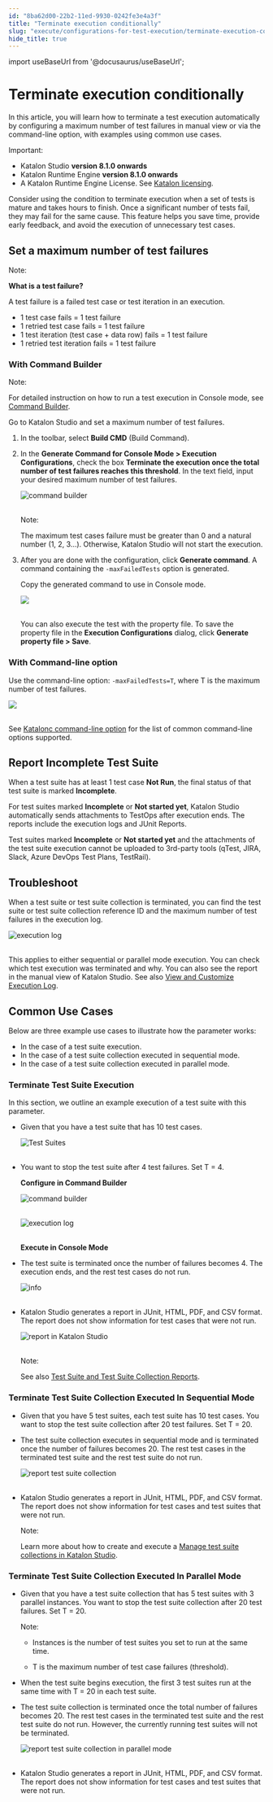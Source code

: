 ```yaml
---
id: "8ba62d00-22b2-11ed-9930-0242fe3e4a3f"
title: "Terminate execution conditionally"
slug: "execute/configurations-for-test-execution/terminate-execution-conditionally"
hide_title: true
---
```

import useBaseUrl from '@docusaurus/useBaseUrl';


# <a id="id" class="anchor_top_offset"/><a id="ariaid-title1" class="anchor_top_offset"/>Terminate execution conditionally

<p xmlns="http://www.w3.org/1999/xhtml" className="p">In this article, you will learn how to terminate a test execution automatically by configuring a maximum number of test failures in manual view or via the command-line option, with examples using common use cases.</p> 
<div xmlns="http://www.w3.org/1999/xhtml" className="note important note_important"><span className="note__title">Important:</span> <ul className="ul"><li className="li">Katalon Studio <strong className="ph b">version 8.1.0 onwards</strong> </li><li className="li">Katalon Runtime Engine <strong className="ph b">version 8.1.0 onwards</strong> </li><li className="li">A Katalon Runtime Engine License. See <a className="xref" href="/docs/administer/katalon-studio-enterprise-and-katalon-runtime-engine-license/license-overview">Katalon licensing</a>.</li></ul></div>
<p xmlns="http://www.w3.org/1999/xhtml" className="p">Consider using the condition to terminate execution when a set of tests is mature and takes hours to finish. Once a significant number of tests fail, they may fail for the same cause. This feature helps you save time, provide early feedback, and avoid the execution of unnecessary test cases.</p> 
    

## <a id="id_1" class="anchor_top_offset"/>Set a maximum number of test failures

    
      
<div xmlns="http://www.w3.org/1999/xhtml" className="note note note_note"><span className="note__title">Note:</span> 
  <p className="p">
    <strong className="ph b">What is a test failure?</strong>
  </p>
  <p className="p">A test failure is a failed test case or test iteration in an
    execution.</p>
  <ul className="ul">
    <li className="li">1 test case fails = 1 test failure</li>
    <li className="li">1 retried test case fails = 1 test failure</li>
    <li className="li">1 test iteration (test case + data row) fails = 1 test
      failure</li>
    <li className="li">1 retried test iteration fails = 1 test failure</li>
  </ul>
</div>
    
          

### <a id="id_2" class="anchor_top_offset"/>With Command Builder

<div xmlns="http://www.w3.org/1999/xhtml" className="note note note_note"><span className="note__title">Note:</span> 
  <p className="p">For detailed instruction on how to run a test execution in Console mode, see <a className="xref" href="/docs/execute/katalon-runtime-engine/get-started-with-katalon-runtime-engine#id_10">Command Builder</a>.</p>
</div>
<p xmlns="http://www.w3.org/1999/xhtml" className="p">Go to Katalon Studio and set a maximum number of test failures.</p> 
<ol xmlns="http://www.w3.org/1999/xhtml" className="ol"><li className="li">     <p className="p">In the toolbar, select <strong className="ph b">Build CMD</strong> (Build Command).</p>   </li><li className="li">     <p className="p">In the <strong className="ph b">Generate Command for Console Mode &gt; Execution Configurations</strong>, check the box <strong className="ph b">Terminate the execution once the total number of test failures reaches this threshold</strong>. In the text field, input your desired maximum number of test failures.</p>     <p className="p"> <img className="image" src={useBaseUrl("https://github.com/katalon-studio/docs-images/raw/master/katalon-studio/docs/condition-to-stop/condition%20to%20stop%20-%202.png")} alt="command builder" /><br /><br />     </p>     <div className="note note note_note"><span className="note__title">Note:</span>        <p className="p">The maximum test cases failure must be greater than 0 and a natural number (1, 2, 3...). Otherwise, Katalon Studio will not start the execution.</p>     </div>   </li><li className="li">     <p className="p">After you are done with the configuration, click <strong className="ph b">Generate command</strong>. A command containing the <code className="ph codeph">-maxFailedTests</code> option is generated.</p>     <p className="p">Copy the generated command to use in Console mode.</p>     <p className="p"> <img className="image" src={useBaseUrl("https://github.com/katalon-studio/docs-images/raw/master/katalon-studio/docs/condition-to-stop/generate%20command%201.png")} /><br /><br />     </p>     <p className="p">You can also execute the test with the property file. To save the property file in the <strong className="ph b">Execution Configurations</strong> dialog, click <strong className="ph b">Generate property file &gt; Save</strong>.</p>   </li></ol> 

### <a id="id_3" class="anchor_top_offset"/>With Command-line option

<p xmlns="http://www.w3.org/1999/xhtml" className="p">Use the command-line option: <code className="ph codeph">-maxFailedTests=T</code>, where T is the maximum number of test failures.</p> 
<p xmlns="http://www.w3.org/1999/xhtml" className="p"> <img className="image" src={useBaseUrl("https://github.com/katalon-studio/docs-images/raw/master/katalon-studio/docs/condition-to-stop/Command-line-2.png")} /><br /><br /> </p> 
<p xmlns="http://www.w3.org/1999/xhtml" className="p">See <a className="xref" href="/docs/execute/katalon-runtime-engine/command-line-syntax-in-katalon-runtime-engine">Katalonc command-line option</a> for the list of common command-line options supported.</p> 
    

## <a id="id_4" class="anchor_top_offset"/>Report Incomplete Test Suite

    
      
<p xmlns="http://www.w3.org/1999/xhtml" className="p">When a test suite has at least 1 test case <strong className="ph b">Not     Run</strong>, the final status of that test suite is marked   <strong className="ph b">Incomplete</strong>.</p> 
      
<p xmlns="http://www.w3.org/1999/xhtml" className="p">For test suites marked <strong className="ph b">Incomplete</strong> or   <strong className="ph b">Not started yet</strong>, Katalon Studio automatically   sends attachments to TestOps after execution ends. The reports   include the execution logs and JUnit Reports.</p> 
      
<p xmlns="http://www.w3.org/1999/xhtml" className="p">Test suites marked <strong className="ph b">Incomplete</strong> or <strong className="ph b">Not     started yet</strong> and the attachments of the test suite   execution cannot be uploaded to 3rd-party tools (qTest, JIRA,   Slack, Azure DevOps Test Plans, TestRail).</p> 
    
  

## <a id="id_5" class="anchor_top_offset"/>Troubleshoot

<p xmlns="http://www.w3.org/1999/xhtml" className="p">When a test suite or test suite collection is terminated, you can find the test suite or test suite collection reference ID and the maximum number of test failures in the execution log.</p> 
<p xmlns="http://www.w3.org/1999/xhtml" className="p"> <img className="image" src={useBaseUrl("https://github.com/katalon-studio/docs-images/raw/master/katalon-studio/docs/condition-to-stop/Execution%20log.png")} alt="execution log" /><br /><br /> </p> 
<p xmlns="http://www.w3.org/1999/xhtml" className="p">This applies to either sequential or parallel mode execution. You can check which test execution was terminated and why. You can also see the report in the manual view of Katalon Studio. See also <a className="xref" href="/docs/analyze/reports/view-test-reports/view-test-reports-in-katalon-studio/view-and-customize-execution-log-in-katalon-studio">View and Customize Execution Log</a>.</p> 
    

## <a id="id_6" class="anchor_top_offset"/>Common Use Cases

    
      
<p xmlns="http://www.w3.org/1999/xhtml" className="p">Below are three example use cases to illustrate how the   parameter works:</p> 
      
<ul xmlns="http://www.w3.org/1999/xhtml" className="ul">   <li className="li">In the case of a test suite execution.</li>   <li className="li">In the case of a test suite collection executed in sequential     mode.</li>   <li className="li">In the case of a test suite collection executed in parallel     mode.</li> </ul> 
    
              

### <a id="id_7" class="anchor_top_offset"/>Terminate Test Suite Execution

<p xmlns="http://www.w3.org/1999/xhtml" className="p">In this section, we outline an example execution of a test suite with this parameter.</p> 
<ul xmlns="http://www.w3.org/1999/xhtml" className="ul"><li className="li">     <p className="p">Given that you have a test suite that has 10 test cases.</p>     <p className="p"> <img className="image" src={useBaseUrl("https://github.com/katalon-studio/docs-images/raw/master/katalon-studio/docs/condition-to-stop/Test%20suite%20UC%201.png")} alt="Test Suites" /><br /><br />     </p>   </li><li className="li">     <p className="p">You want to stop the test suite after 4 test failures. Set T = 4.</p>     <p className="p"> <strong className="ph b">Configure in Command Builder</strong>     </p>     <p className="p"> <img className="image" src={useBaseUrl("https://github.com/katalon-studio/docs-images/raw/master/katalon-studio/docs/condition-to-stop/terminate.png")} alt="command builder" /><br /><br />     </p>     <p className="p"> <img className="image" src={useBaseUrl("https://github.com/katalon-studio/docs-images/raw/master/katalon-studio/docs/condition-to-stop/command%20UC%201.png")} alt="execution log" /><br /><br />     </p>     <p className="p"> <strong className="ph b">Execute in Console Mode</strong>     </p>   </li><li className="li">     <p className="p">The test suite is terminated once the number of failures becomes 4. The execution ends, and the rest test cases do not run.</p>     <p className="p"> <img className="image" src={useBaseUrl("https://github.com/katalon-studio/docs-images/raw/master/katalon-studio/docs/condition-to-stop/Test%20log%20result%20-%20UC%201.png")} alt="info" /><br /><br />     </p>   </li><li className="li">     <p className="p">Katalon Studio generates a report in JUnit, HTML, PDF, and CSV format. The report does not show information for test cases that were not run.</p>     <p className="p"> <img className="image" src={useBaseUrl("https://github.com/katalon-studio/docs-images/raw/master/katalon-studio/docs/condition-to-stop/Test%20Result%20in%20KS%20-%20UC%201.png")} alt="report in Katalon Studio" /><br /><br />     </p>     <div className="note note note_note"><span className="note__title">Note:</span>        <p className="p">See also <a className="xref" href="/docs/analyze/reports/view-test-reports/view-test-reports-in-katalon-studio/view-test-suite-and-test-suite-collection-reports-in-katalon-studio#id_1">Test Suite and Test Suite Collection Reports</a>.</p>     </div>   </li></ul> 

### <a id="id_8" class="anchor_top_offset"/>Terminate Test Suite Collection Executed In Sequential Mode

<ul xmlns="http://www.w3.org/1999/xhtml" className="ul"><li className="li">     <p className="p">Given that you have 5 test suites, each test suite has 10 test cases. You want to stop the test suite collection after 20 test failures. Set T = 20.</p>   </li><li className="li">     <p className="p">The test suite collection executes in sequential mode and is terminated once the number of failures becomes 20. The rest test cases in the terminated test suite and the rest test suite do not run.</p>     <p className="p"> <img className="image" src={useBaseUrl("https://github.com/katalon-studio/docs-images/raw/master/katalon-studio/docs/condition-to-stop/Report%20TSC%20UC2.png")} alt="report test suite collection" /><br /><br />     </p>   </li><li className="li">     <p className="p">Katalon Studio generates a report in JUnit, HTML, PDF, and CSV format. The report does not show information for test cases and test suites that were not run.</p>     <div className="note note note_note"><span className="note__title">Note:</span>        <p className="p">Learn more about how to create and execute a <a className="xref" href="/docs/organize/manage-tests/manage-test-suite-collections-in-katalon-studio">Manage test suite collections in Katalon Studio</a>.</p>     </div>   </li></ul> 

### <a id="id_9" class="anchor_top_offset"/>Terminate Test Suite Collection Executed In Parallel Mode

<ul xmlns="http://www.w3.org/1999/xhtml" className="ul"><li className="li">     <p className="p">Given that you have a test suite collection that has 5 test suites with 3 parallel instances. You want to stop the test suite collection after 20 test failures. Set T = 20.</p>     <div className="note note note_note"><span className="note__title">Note:</span>        <ul className="ul"><li className="li">           <p className="p">Instances is the number of test suites you set to run at the same time.</p>         </li><li className="li">           <p className="p">T is the maximum number of test case failures (threshold).</p>         </li></ul>     </div>   </li><li className="li">     <p className="p">When the test suite begins execution, the first 3 test suites run at the same time with T = 20 in each test suite.</p>   </li><li className="li">     <p className="p">The test suite collection is terminated once the total number of failures becomes 20. The rest test cases in the terminated test suite and the rest test suite do not run. However, the currently running test suites will not be terminated.</p>     <p className="p"> <img className="image" src={useBaseUrl("https://github.com/katalon-studio/docs-images/raw/master/katalon-studio/docs/condition-to-stop/Report%20UC%203.png")} alt="report test suite collection in parallel mode" /><br /><br />     </p>   </li><li className="li">     <p className="p">Katalon Studio generates a report in JUnit, HTML, PDF, and CSV format. The report does not show information for test cases and test suites that were not run.</p>   </li></ul> 
